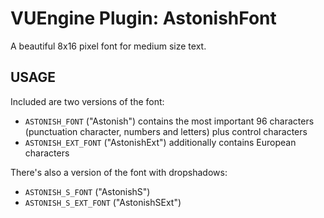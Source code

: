 VUEngine Plugin: AstonishFont
=============================

A beautiful 8x16 pixel font for medium size text.


USAGE
-----

Included are two versions of the font:

- `ASTONISH_FONT` ("Astonish") contains the most important 96 characters (punctuation character, numbers and letters) plus control characters
- `ASTONISH_EXT_FONT` ("AstonishExt") additionally contains European characters

There's also a version of the font with dropshadows:

- `ASTONISH_S_FONT` ("AstonishS")
- `ASTONISH_S_EXT_FONT` ("AstonishSExt")
